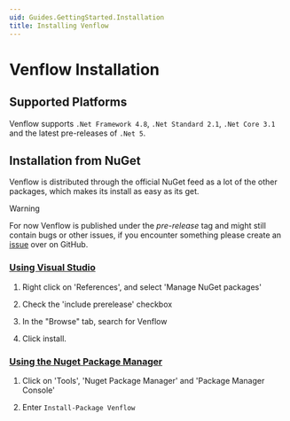 ```yaml
---
uid: Guides.GettingStarted.Installation
title: Installing Venflow
---
```


# Venflow Installation

## Supported Platforms

Venflow supports `.Net Framework 4.8`, `.Net Standard 2.1`, `.Net Core 3.1` and the latest pre-releases of `.Net 5`.

## Installation from NuGet

Venflow is distributed through the official NuGet feed as a lot of the other packages, which makes its install as easy as its get.

> [!WARNING] 
> For now Venflow is published under the _pre-release_ tag and might still contain bugs or other issues, if you encounter something please create an [issue](https://github.com/TwentyFourMinutes/Venflow/issues) over on GitHub.

### [Using Visual Studio](#tab/visualstudio-install)

1. Right click on 'References', and select 'Manage NuGet packages'

2. Check the 'include prerelease' checkbox

3. In the "Browse" tab, search for Venflow

4. Click install.


### [Using the Nuget Package Manager](#tab/npm-install)

1. Click on 'Tools', 'Nuget Package Manager' and 'Package Manager Console'

2. Enter `Install-Package Venflow`